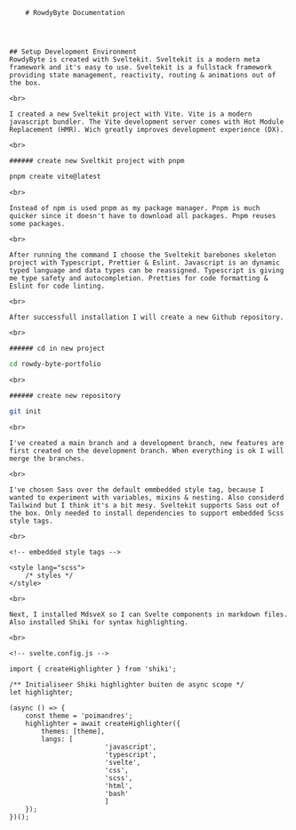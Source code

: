         # RowdyByte Documentation




    ## Setup Development Environment
    RowdyByte is created with Sveltekit. Sveltekit is a modern meta framework and it's easy to use. Sveltekit is a fullstack framework providing state management, reactivity, routing & animations out of the box.

    <br>

    I created a new Sveltekit project with Vite. Vite is a modern javascript bundler. The Vite development server comes with Hot Module Replacement (HMR). Wich greatly improves development experience (DX).

    <br>

    ###### create new Sveltkit project with pnpm

```bash
pnpm create vite@latest
```

    <br>

    Instead of npm is used pnpm as my package manager. Pnpm is much quicker since it doesn't have to download all packages. Pnpm reuses some packages.

    <br>

    After running the command I choose the Sveltekit barebones skeleton project with Typescript, Prettier & Eslint. Javascript is an dynamic typed language and data types can be reassigned. Typescript is giving me type safety and autocompletion. Pretties for code formatting & Eslint for code linting.

    <br>

    After successfull installation I will create a new Github repository.

    <br>

    ###### cd in new project

```bash
cd rowdy-byte-portfolio
```

    <br>

    ###### create new repository

```bash
git init
```

    <br>

    I've created a main branch and a development branch, new features are first created on the development branch. When everything is ok I will merge the branches.

    <br>

    I've chosen Sass over the default emmbedded style tag, because I wanted to experiment with variables, mixins & nesting. Also considerd Tailwind but I think it's a bit mesy. Sveltekit supports Sass out of the box. Only needed to install dependencies to support embedded Scss style tags.

    <br>

```svelte
<!-- embedded style tags -->

<style lang="scss">
	/* styles */
</style>
```

    <br>

    Next, I installed MdsveX so I can Svelte components in markdown files. Also installed Shiki for syntax highlighting.

    <br>

```svelte
<!-- svelte.config.js -->

import { createHighlighter } from 'shiki';

/** Initialiseer Shiki highlighter buiten de async scope */
let highlighter;

(async () => {
	const theme = 'poimandres';
	highlighter = await createHighlighter({
		themes: [theme],
		langs: [
                        'javascript',
                        'typescript',
                        'svelte',
                        'css',
                        'scss',
                        'html',
                        'bash'
                        ]
	});
})();
```
